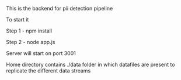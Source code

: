 This is the backend for pii detection pipeline

To start it

Step 1 - npm install

Step 2 - node app.js

Server will start on port 3001


Home directory contains ./data folder in which datafiles are present to replicate the different data streams
